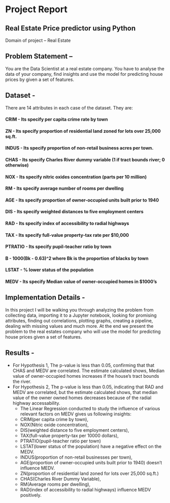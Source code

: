 # Project Report 

## Real Estate Price predictor using Python
Domain of project – Real Estate

## Problem Statement –
You are the Data Scientist at a real estate company. You have to analyse the data of your company, find insights and use the model for predicting house prices by given a set of features.

## Dataset - 
There are 14 attributes in each case of the dataset. They are:

#### CRIM - Its specify per capita crime rate by town
#### ZN - Its specify proportion of residential land zoned for lots over 25,000 sq.ft.
#### INDUS - Its specify proportion of non-retail business acres per town.
#### CHAS - Its specify Charles River dummy variable (1 if tract bounds river; 0 otherwise)
#### NOX - Its specify nitric oxides concentration (parts per 10 million)
#### RM - Its specify average number of rooms per dwelling
#### AGE - Its specify proportion of owner-occupied units built prior to 1940
#### DIS - Its specify weighted distances to five employment centers
#### RAD - Its specify index of accessibility to radial highways
#### TAX - Its specify full-value property-tax rate per $10,000
#### PTRATIO - Its specify pupil-teacher ratio by town
#### B - 1000(Bk - 0.63)^2 where Bk is the proportion of blacks by town
#### LSTAT - % lower status of the population
#### MEDV - Its specify Median value of owner-occupied homes in $1000’s

## Implementation Details - 
In this project I will be walking you through analyzing the problem from collecting data, importing it to a Jupyter notebook, looking for promising attributes, finding out correlations, plotting graphs, creating a pipeline, dealing with missing values and much more. At the end we present the problem to the real estates company who will use the model for predicting house prices given a set of features.

## Results - 
+  For Hypothesis 1, The p-value is less than 0.05, confirming that that CHAS and MEDV are correlated. The estimate calculated shows, Median value of owner-occupied homes increases if the house’s tract bounds the river.
+  For Hypothesis 2, The p-value is less than 0.05, indicating that RAD and MEDV are correlated, but the estimate calculated shows, that median value of the owner owned homes decreases because of the radial highway accessability.
    +  The Linear Regression conducted to study the influence of various relevant factors on MEDV gives us following insights:
    +  CRIM(per capita crime by town), 
    +  NOX(Nitric oxide concentration), 
    +  DIS(weighted distance to five employment centers), 
    +  TAX(full-value property-tax per 10000 dollars), 
    +  PTRATIO(pupil-teacher ratio per town)  
    +  LSTAT(lower status of the population) have a negative effect on the MEDV.
    +  INDUS(proportion of non-retail businesses per town), 
    +  AGE(proportion of owner-occupied units built prior to 1940) doesn’t influence MEDV.
    +  ZN(proportion of residential land zoned for lots over 25,000 sq.ft.)  
    +  CHAS(Charles River Dummy Variable), 
    +  RM(Average rooms per dwelling), 
    +  RAD(index of accessibility to radial highways) influence MEDV positively.
